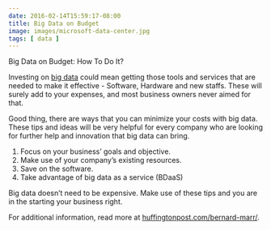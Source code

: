```yaml
---
date: 2016-02-14T15:59:17-08:00
title: Big Data on Budget
image: images/microsoft-data-center.jpg
tags: [ data ]
---
```


Big Data on Budget: How To Do It?

Investing on [big data](http://www.ap-institute.com/big-data-possibilities.aspx) could mean getting those tools and services that are needed to make it effective - Software, Hardware and new staffs. These will surely add to your expenses, and most business owners never aimed for that.

Good thing, there are ways that you can minimize your costs with big data. These tips and ideas will be very helpful for every company who are looking for further help and innovation that big data can bring.

1. Focus on your business’ goals and objective.
2. Make use of your company’s existing resources.
3. Save on the software.
4. Take advantage of big data as a service (BDaaS)

Big data doesn’t need to be expensive. Make use of these tips and you are in the starting your business right.

For additional information, read more at [huffingtonpost.com/bernard-marr/](http://www.huffingtonpost.com/bernard-marr/how-to-do-big-data-on-a-b_b_9200944.html).
